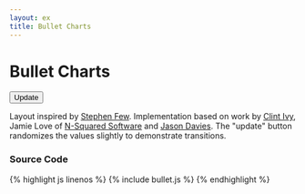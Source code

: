 ```yaml
---
layout: ex
title: Bullet Charts
---
```


# Bullet Charts

<div class="gallery" id="chart">
  <button class="first last" onclick="transition()">
    Update
  </button><p/>
</div>

<link type="text/css" rel="stylesheet" href="button.css"/>
<link type="text/css" rel="stylesheet" href="bullet.css"/>
<script type="text/javascript" src="../d3.chart.js?2.7.4"> </script>
<script type="text/javascript" src="bullet.js"> </script>

Layout inspired by [Stephen Few](http://www.perceptualedge.com/articles/misc/Bullet_Graph_Design_Spec.pdf).
Implementation based on work by [Clint Ivy](http://projects.instantcognition.com/protovis/bulletchart/),
Jamie Love of [N-Squared Software](http://www.nsquaredsoftware.com/) and
[Jason Davies](http://www.jasondavies.com/). The "update" button randomizes the values slightly to
demonstrate transitions.

### Source Code

{% highlight js linenos %}
{% include bullet.js %}
{% endhighlight %}
